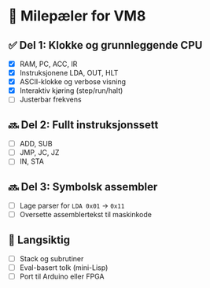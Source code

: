 # 🚀 Milepæler for VM8

## ✅ Del 1: Klokke og grunnleggende CPU
- [x] RAM, PC, ACC, IR
- [x] Instruksjonene LDA, OUT, HLT
- [x] ASCII-klokke og verbose visning
- [x] Interaktiv kjøring (step/run/halt)
- [ ] Justerbar frekvens

## 🔜 Del 2: Fullt instruksjonssett
- [ ] ADD, SUB
- [ ] JMP, JC, JZ
- [ ] IN, STA

## 🔜 Del 3: Symbolsk assembler
- [ ] Lage parser for `LDA 0x01` → `0x11`
- [ ] Oversette assemblertekst til maskinkode

## 🔭 Langsiktig
- [ ] Stack og subrutiner
- [ ] Eval-basert tolk (mini-Lisp)
- [ ] Port til Arduino eller FPGA
